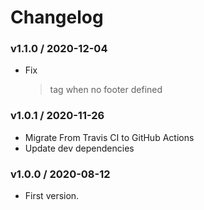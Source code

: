 Changelog
=========

### v1.1.0 / 2020-12-04

  - Fix <blockquote> tag when no footer defined

### v1.0.1 / 2020-11-26

  - Migrate From Travis CI to GitHub Actions
  - Update dev dependencies

### v1.0.0 / 2020-08-12

  - First version.
